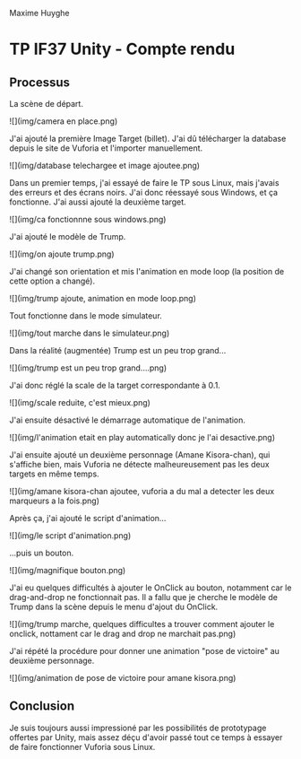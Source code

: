 Maxime Huyghe

# TP IF37 Unity - Compte rendu

## Processus

La scène de départ.

![](img/camera en place.png)

J'ai ajouté la première Image Target (billet). J'ai dû télécharger la database
depuis le site de Vuforia et l'importer manuellement.

![](img/database telechargee et image ajoutee.png)

Dans un premier temps, j'ai essayé de faire le TP sous Linux, mais j'avais
des erreurs et des écrans noirs. J'ai donc réessayé sous Windows, et ça
fonctionne. J'ai aussi ajouté la deuxième target.

![](img/ca fonctionnne sous windows.png)

J'ai ajouté le modèle de Trump.

![](img/on ajoute trump.png)

J'ai changé son orientation et mis l'animation en mode loop (la position de
cette option a changé).

![](img/trump ajoute, animation en mode loop.png)

Tout fonctionne dans le mode simulateur.

![](img/tout marche dans le simulateur.png)

Dans la réalité (augmentée) Trump est un peu trop grand...

![](img/trump est un peu trop grand....png)

J'ai donc réglé la scale de la target correspondante à 0.1.

![](img/scale reduite, c'est mieux.png)

J'ai ensuite désactivé le démarrage automatique de l'animation.

![](img/l'animation etait en play automatically donc je l'ai desactive.png)

J'ai ensuite ajouté un deuxième personnage (Amane Kisora-chan), qui s'affiche
bien, mais Vuforia ne détecte malheureusement pas les deux targets en même
temps.

![](img/amane kisora-chan ajoutee, vuforia a du mal a detecter les deux marqueurs a la fois.png)

Après ça, j'ai ajouté le script d'animation...

![](img/le script d'animation.png)

...puis un bouton.

![](img/magnifique bouton.png)

J'ai eu quelques difficultés à ajouter le OnClick au bouton, notamment car le
drag-and-drop ne fonctionnait pas. Il a fallu que je cherche le modèle de Trump
dans la scène depuis le menu d'ajout du OnClick.

![](img/trump marche, quelques difficultes a trouver comment ajouter le onclick, nottament car le drag and drop ne marchait pas.png)

J'ai répété la procédure pour donner une animation "pose de victoire" au
deuxième personnage.

![](img/animation de pose de victoire pour amane kisora.png)

## Conclusion

Je suis toujours aussi impressioné par les possibilités de prototypage offertes
par Unity, mais assez déçu d'avoir passé tout ce temps à essayer de faire
fonctionner Vuforia sous Linux.

